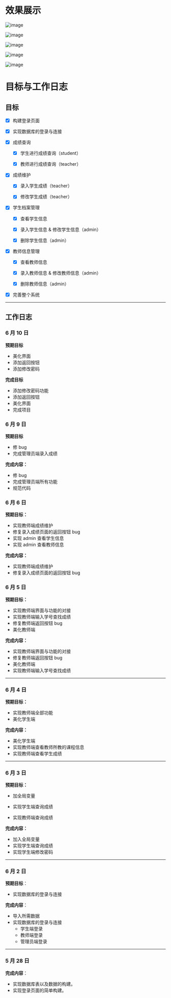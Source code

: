 # 效果展示
![image](<https://github.com/biggbb777/StudentGradeSys/blob/master/images/login_page.png>)

![image](<https://github.com/biggbb777/StudentGradeSys/blob/master/images/student_page.png>)

![image](<https://github.com/biggbb777/StudentGradeSys/blob/master/images/teacher_page.png>)

![image](<https://github.com/biggbb777/StudentGradeSys/blob/master/images/admin_page2.png>)

![image](<https://github.com/biggbb777/StudentGradeSys/blob/master/images/admin_page.png>)


# 目标与工作日志

## 目标

- [x] 构建登录页面

- [x] 实现数据库的登录与连接

- [x] 成绩查询

  - [x] 学生进行成绩查询（student）

  - [x] 教师进行成绩查询（teacher）

- [x] 成绩维护

  - [x] 录入学生成绩（teacher）

  - [x] 修改学生成绩（teacher）

- [x] 学生档案管理

  - [x] 查看学生信息

  - [x] 录入学生信息 & 修改学生信息（admin）
  - [x] 删除学生信息（admin）

- [x] 教师信息管理

  - [x] 查看教师信息

  - [x] 录入教师信息 & 修改教师信息（admin）
  - [x] 删除教师信息（admin）

- [x] 完善整个系统

---

## 工作日志

### 6 月 10 日

**预期目标**

- 美化界面
- 添加返回按钮
- 添加修改密码

**完成目标**

- 添加修改密码功能
- 添加返回按钮
- 美化界面
- 完成项目

### 6 月 9 日

**预期目标**

- 修 bug
- 完成管理员端录入成绩

**完成内容：**

- 修 bug
- 完成管理员端所有功能
- 规范代码

### 6 月 6 日

**预期目标：**

- 实现教师端成绩维护
- 修复录入成绩页面的返回按钮 bug
- 实现 admin 查看学生信息
- 实现 admin 查看教师信息

**完成内容：**

- 实现教师端成绩维护
- 修复录入成绩页面的返回按钮 bug

### 6 月 5 日

**预期目标：**

- 实现教师端界面与功能的对接
- 实现教师端输入学号查找成绩
- 修复教师端返回按钮 bug
- 美化教师端

**完成内容：**

- 实现教师端界面与功能的对接
- 修复教师端返回按钮 bug
- 美化教师端
- 实现教师端输入学号查找成绩

---

### 6 月 4 日

**预期目标：**

- 实现教师端全部功能
- 美化学生端

**完成内容：**

- 美化学生端
- 实现教师端查看教师所教的课程信息
- 实现教师端查看学生成绩

---

### 6 月 3 日

**预期目标：**

- 加全局变量

- 实现学生端查询成绩
- 实现教师端查询成绩

**完成内容：**

- 加入全局变量
- 实现学生端查询成绩
- 实现学生端修改密码

---

### 6 月 2 日

**预期目标**：

- 实现数据库的登录与连接

**完成内容**：

- 导入所需数据
- 实现数据库的登录与连接
  - 学生端登录
  - 教师端登录
  - 管理员端登录

---

### 5 月 28 日

**完成内容**：

- 实现数据库表以及数据的构建。
- 实现登录页面的简单构建。

